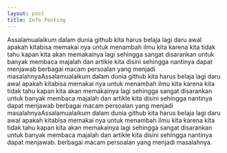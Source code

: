 ```yaml
---
layout: post
title: Info Penting
---
```


Assalamualaikum  dalam dunia github kita harus belaja lagi daru awal apakah kitabisa memakai nya untuk menambah ilmu kita karena kita tidak tahu kapan kita akan memakainya lagi sehingga sangat disarankan untuk banyak membaca majalah dan artikle kita disini sehingga nantinya dapat menjawab berbagai macam persoalan yang menjadi masalahnyaAssalamualaikum  dalam dunia github kita harus belaja lagi daru awal apakah kitabisa memakai nya untuk menambah ilmu kita karena kita tidak tahu kapan kita akan memakainya lagi sehingga sangat disarankan untuk banyak membaca majalah dan artikle kita disini sehingga nantinya dapat menjawab berbagai macam persoalan yang menjadi masalahnyaAssalamualaikum  dalam dunia github kita harus belaja lagi daru awal apakah kitabisa memakai nya untuk menambah ilmu kita karena kita tidak tahu kapan kita akan memakainya lagi sehingga sangat disarankan untuk banyak membaca majalah dan artikle kita disini sehingga nantinya dapat menjawab.  berbagai macam persoalan yang menjadi masalahnya.